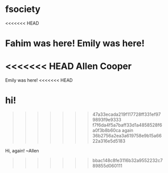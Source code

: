 # fsociety
<<<<<<< HEAD

Fahim was here!
Emily was here!
=======
<<<<<<< HEAD
Allen Cooper
=======

Emily was here!
<<<<<<< HEAD

hi!
=======
>>>>>>> 47a33ecada219f117728ff331ef979893f9e9333
>>>>>>> f7f6da4f5a7baff33d1a4858528f6a0f3b8b60ca
again
>>>>>>> 36b2756a2ea3a619758e9b15a6622a316e5d5183

Hi, again! ~Allen
>>>>>>> bbac148c8fe3116b32a9552232c789855d060111
